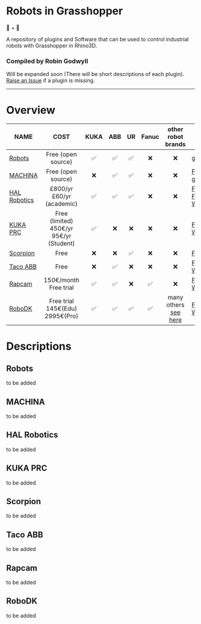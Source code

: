 # Robots in Grasshopper
🤖 + 🦗

A repository of plugins and Software that can be used to control industrial robots with Grasshopper in Rhino3D.
### Compiled by Robin Godwyll
Will be expanded soon (There will be short descriptions of each plugin). [Raise an Issue](https://github.com/boundlessmaking/Robots-in-Grasshopper/issues) if a plugin is missing.
___
# Overview

| NAME                  |COST                                            | KUKA             |      ABB         | UR               | Fanuc            |other robot brands                                    |Link                                                                                                                                                                                                |
| ----------            |:-------------:                                 |:----------------:|:----------------:|:----------------:|:----------------:|:--:                                                  |---                                                                                                                                                                                                 |
|[Robots](#Robots)      | Free (open source)                             |:white_check_mark:|:white_check_mark:|:white_check_mark:|:x:               |:x:                                                   |[github](https://github.com/visose/Robots)                                                                                                                                                          |
|[MACHINA](#Machina)    | Free (open source)                             | :x:              |:white_check_mark:|:white_check_mark:|:x:               |:x:                                                   |[Food4Rhino](https://www.food4rhino.com/app/machina)<br> [github](https://github.com/RobotExMachina)                                                                                                |
|[HAL Robotics](#HAL)   | £800/yr<br>£60/yr (academic)                   |:white_check_mark:|:white_check_mark:|:white_check_mark:|:x:               |:x:                                                   |[Food4Rhino(old)](https://www.food4rhino.com/app/hal-robot-programming-control)<br> [Food4Rhino(new)](https://www.food4rhino.com/app/hal-robotics-framework)<br>[Website](https://hal-robotics.com/)|
|[KUKA PRC](#KukaPRC)   | Free (limited)<br> 450€/yr<br>95€/yr (Student) |:white_check_mark:|:x:               |:x:               |:x:               |:x:                                                   |[Food4Rhino](https://www.food4rhino.com/app/kukaprc-parametric-robot-control-grasshopper)<br> [Website](https://www.robotsinarchitecture.org/kuka-prc)                                              |
|[Scorpion](#Scorpion)  | Free                                           | :x:              |:x:               |:white_check_mark:|:x:               |:x:                                                   |[Food4Rhino](https://www.food4rhino.com/app/scorpion)<br>                                                                                                                                           |
|[Taco ABB](#Taco)      | Free                                           | :x:              |:white_check_mark:|:x:               |:x:               |:x:                                                   |[Food4Rhino](https://www.food4rhino.com/app/taco-abb)<br> [Website](http://blickfeld7.com/architecture/rhino/grasshopper/Taco/)                                                                     |
|[Rapcam](#Rapcam)      | 150€/month<br>Free trial                       |:white_check_mark:|:white_check_mark:|:x:               |:white_check_mark:|:x:                                                   |[Food4Rhino](https://www.food4rhino.com/app/rapcam-gh)<br> [Website](https://www.rapcam.eu/)                                                                                                        |
|[RoboDK](#RoboDK)      | Free trial<br>145€(Edu)<br>2995€(Pro)          |:white_check_mark:|:white_check_mark:|:white_check_mark:|:white_check_mark:|many others<br>[see here](https://robodk.com/library) |[Food4Rhino](https://www.food4rhino.com/app/robodk)<br> [Website](https://robodk.com/)                                                                                                              |

# Descriptions

<a name="Robots"></a>
## Robots
to be added
<a name="Machina"></a>
## MACHINA
to be added
<a name="HAL"></a>
## HAL Robotics
to be added
<a name="KukaPRC"></a>
## KUKA PRC
to be added
<a name="Scorpion"></a>
## Scorpion
to be added
<a name="Taco"></a>
## Taco ABB
to be added
<a name="Rapcam"></a>
## Rapcam
to be added
<a name="RoboDK"></a>
## RoboDK
to be added
